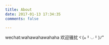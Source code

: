 ```yaml
---
title: About
date: 2017-01-13 17:34:35
comments: false

---
```


wechat:wahawahawahaha
欢迎骚扰ヾ(๑╹◡╹)ﾉ"
